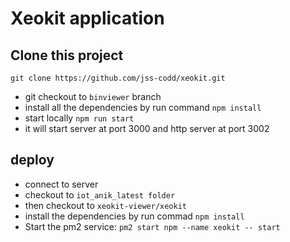 # Xeokit  application
## Clone this project
`git clone https://github.com/jss-codd/xeokit.git`
- git checkout to `binviewer` branch
- install all the dependencies by run command `npm install`
- start locally `npm run start`
- it  will start server at port 3000 and http server at port  3002


## deploy
- connect to server
- checkout to `iot_anik_latest folder`
- then checkout to `xeokit-viewer/xeokit`
- install the dependencies by run commad `npm install`
- Start the pm2 service: `pm2 start npm --name xeokit -- start`
